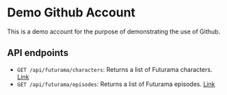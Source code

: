 # Demo Github Account

This is a demo account for the purpose of demonstrating the use of Github.

## API endpoints

- `GET /api/futurama/characters`: Returns a list of Futurama characters. [Link](https://da-demo.github.io/api/futurama/characters)
- `GET /api/futurama/episodes`: Returns a list of Futurama episodes. [Link](https://da-demo.github.io/api/futurama/episodes)

